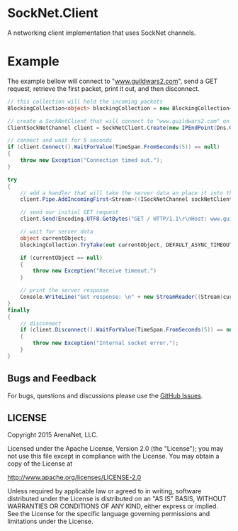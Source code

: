 SockNet.Client
=====
A networking client implementation that uses SockNet channels.

Example
==========
The example bellow will connect to "www.guildwars2.com", send a GET request, retrieve the first packet, print it out, and then disconnect.

```csharp
// this collection will hold the incoming packets
BlockingCollection<object> blockingCollection = new BlockingCollection<object>();

// create a SockNetClient that will connect to "www.guildwars2.com" on port 80
ClientSockNetChannel client = SockNetClient.Create(new IPEndPoint(Dns.GetHostEntry("www.guildwars2.com").AddressList[0], 80));

// connect and wait for 5 seconds
if (client.Connect().WaitForValue(TimeSpan.FromSeconds(5)) == null) 
{
	throw new Exception("Connection timed out.");
}

try
{
	// add a handler that will take the server data an place it into the blocking collection
	client.Pipe.AddIncomingFirst<Stream>((ISockNetChannel sockNetClient, ref Stream data) => { blockingCollection.Add(data); });

	// send our initial GET request
	client.Send(Encoding.UTF8.GetBytes("GET / HTTP/1.1\r\nHost: www.guildwars2.com\r\n\r\n"));

	// wait for server data
	object currentObject;
	blockingCollection.TryTake(out currentObject, DEFAULT_ASYNC_TIMEOUT);

	if (currentObject == null) 
	{
		throw new Exception("Receive timeout.")
	}

	// print the server response
	Console.WriteLine("Got response: \n" + new StreamReader((Stream)currentObject, Encoding.UTF8).ReadToEnd());
}
finally
{
	// disconnect
	if (client.Disconnect().WaitForValue(TimeSpan.FromSeconds(5)) == null)
	{
		throw new Exception("Internal socket error.");
	}
}
```

## Bugs and Feedback

For bugs, questions and discussions please use the [GitHub Issues](https://github.com/ArenaNet/SockNet/issues).

## LICENSE

Copyright 2015 ArenaNet, LLC.

Licensed under the Apache License, Version 2.0 (the "License");
you may not use this file except in compliance with the License.
You may obtain a copy of the License at

<http://www.apache.org/licenses/LICENSE-2.0>

Unless required by applicable law or agreed to in writing, software
distributed under the License is distributed on an "AS IS" BASIS,
WITHOUT WARRANTIES OR CONDITIONS OF ANY KIND, either express or implied.
See the License for the specific language governing permissions and
limitations under the License.
